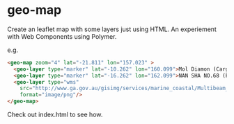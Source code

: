 geo-map
=======

Create an leaflet map with some layers just using HTML. An experiement with Web Components using Polymer.

e.g.

```HTML
<geo-map zoom="4" lat="-21.811" lon="157.023" >
  <geo-layer type="marker" lat="-10.262" lon="160.099">Mol Diamon (Cargo vessel)</geo-layer>
  <geo-layer type="marker" lat="-16.262" lon="162.099">NAN SHA NO.68 (Passenger ship)</geo-layer>
  <geo-layer type="wms" 
    src="http://www.ga.gov.au/gisimg/services/marine_coastal/Multibeam_50m_Bathymetry_2012_RGB/MapServer/WMSServer" name="0"
    format="image/png"/>
</geo-map>
```

Check out index.html to see how.

